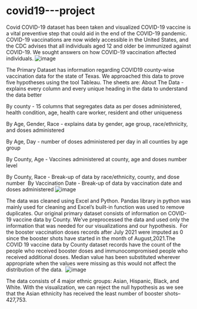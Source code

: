 # covid19---project
Covid COVID-19 dataset has been taken and visualized 
COVID-19 vaccine is a vital preventive step that could aid in the end of the COVID-19 pandemic. COVID-19 vaccinations are now widely accessible in the United States, and the CDC advises that all individuals aged 12 and older be immunized against COVID-19. We sought answers on how COVID-19 vaccination affected individuals.
![image](https://github.com/Sushmitham99/covid19---project/assets/36356157/6d3f9f5a-9848-48d5-8b34-fd1e0069787f)

The Primary Dataset has information regarding COVID19 county-wise vaccination data for the state of Texas. We approached this data to prove five hypotheses using the tool Tableau. The sheets are:
About The Data - explains every column and every unique heading in the data to understand the data better 

By county - 15 columns that segregates data as per doses administered, health condition, age, health care worker, resident and other uniqueness 

By Age, Gender, Race - explains data by gender, age group, race/ethnicity, and doses administered

By Age, Day - number of doses administered per day in all counties by age group 

By County, Age - Vaccines administered at county, age and doses number level 

By County, Race - Break-up of data by race/ethnicity, county, and dose number 
By Vaccination Date - Break-up of data by vaccination date and doses administered
![image](https://github.com/Sushmitham99/covid19---project/assets/36356157/49fd3bc3-aacd-4565-b61c-df4698b1d20d)

The data was cleaned using Excel and Python. Pandas library in python was mainly used for cleaning and Excel’s built-in function was used to remove duplicates. Our original primary dataset consists of information on COVID-19 vaccine data by County. We’ve preprocessed the data and used only the information that was needed for our visualizations and our hypothesis. 
For the booster vaccination doses records after July 2021 were imputed as 0 since the booster shots have started in the month of August,2021.The COVID 19 vaccine data by County dataset records have the count of the people who received booster doses and immunocompromised people who received additional doses.
Median value has been substituted wherever appropriate when the values were missing as this would not affect the distribution of the data. 
![image](https://github.com/Sushmitham99/covid19---project/assets/36356157/2b812c39-2fa9-4ae4-bece-fa8a9a815a3e)

The data consists of 4 major ethnic groups: Asian, Hispanic, Black, and White. With the visualization, we can reject the null hypothesis as we see that the Asian ethnicity has received the least number of booster shots– 427,753. 





